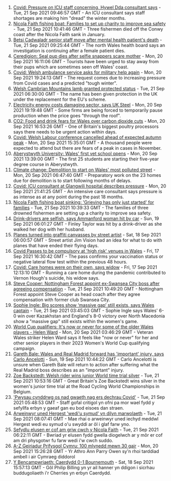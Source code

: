 1. [Covid: Pressure on ICU staff concerning, Hywel Dda consultant says](https://www.bbc.co.uk/news/uk-wales-58627764?at_medium=RSS&at_campaign=KARANGA) - Tue, 21 Sep 2021 09:46:57 GMT - An ICU consultant says staff shortages are making him "dread" the winter months.
2. [Nicola Faith fishing boat: Families to set up charity to improve sea safety](https://www.bbc.co.uk/news/uk-wales-58627644?at_medium=RSS&at_campaign=KARANGA) - Tue, 21 Sep 2021 10:41:46 GMT - Three fishermen died off the Conwy coast after the Nicola Faith sank in January.
3. [Betsi Cadwaladr senior staff move after mental health patient's death](https://www.bbc.co.uk/news/uk-wales-58635675?at_medium=RSS&at_campaign=KARANGA) - Tue, 21 Sep 2021 09:25:44 GMT - The north Wales health board says an investigation is continuing after a female patient dies.
4. [Ceredigion: Seal pup dies after selfie snappers scare mother](https://www.bbc.co.uk/news/uk-wales-58629122?at_medium=RSS&at_campaign=KARANGA) - Mon, 20 Sep 2021 16:11:06 GMT - Tourists have been urged to stay away from their pups which are sometimes seen off Wales' coast.
5. [Covid: Welsh ambulance service asks for military help again](https://www.bbc.co.uk/news/uk-wales-politics-58623689?at_medium=RSS&at_campaign=KARANGA) - Mon, 20 Sep 2021 19:24:13 GMT - The request comes due to increasing pressure from Covid cases and a predicted "tough winter".
6. [Welsh Cambrian Mountains lamb granted protected status](https://www.bbc.co.uk/news/uk-wales-58635223?at_medium=RSS&at_campaign=KARANGA) - Tue, 21 Sep 2021 06:30:00 GMT - The name has been given protection in the UK under the replacement for the EU's scheme.
7. [Electricity energy costs damaging sector, says UK Steel](https://www.bbc.co.uk/news/uk-wales-58628721?at_medium=RSS&at_campaign=KARANGA) - Mon, 20 Sep 2021 19:19:48 GMT - Some firms are being forced to temporarily pause production when the price goes "through the roof".
8. [CO2: Food and drink fears for Wales over carbon dioxide cuts](https://www.bbc.co.uk/news/uk-wales-58625569?at_medium=RSS&at_campaign=KARANGA) - Mon, 20 Sep 2021 16:53:26 GMT - One of Britain's biggest poultry processors says there needs to be urgent action within days.
9. [Covid: Welsh Labour conference cancelled ahead of expected autumn peak](https://www.bbc.co.uk/news/uk-wales-politics-58623684?at_medium=RSS&at_campaign=KARANGA) - Mon, 20 Sep 2021 15:35:01 GMT - A thousand people were expected to attend but there are fears of a peak in cases in November.
10. [Aberystwyth University: Wales' first vet school opens](https://www.bbc.co.uk/news/uk-wales-58623904?at_medium=RSS&at_campaign=KARANGA) - Mon, 20 Sep 2021 13:39:00 GMT - The first 25 students are starting their five-year degree course in Aberystwyth.
11. [Climate change: Demolition to start on Wales' most polluted street](https://www.bbc.co.uk/news/uk-wales-58584833?at_medium=RSS&at_campaign=KARANGA) - Mon, 20 Sep 2021 06:47:40 GMT - Preparatory work on the 23 homes due for demolition is to start following months of delays.
12. [Covid: ICU consultant at Glangwili hospital describes pressure](https://www.bbc.co.uk/news/uk-wales-58629578?at_medium=RSS&at_campaign=KARANGA) - Mon, 20 Sep 2021 21:41:25 GMT - An intensive care consultant says pressure is as intense as at any point during the past 18 months.
13. [Nicola Faith fishing boat sinking: 'Grieving has only just started' for families](https://www.bbc.co.uk/news/uk-wales-58638541?at_medium=RSS&at_campaign=KARANGA) - Tue, 21 Sep 2021 10:39:33 GMT - The families of three drowned fishermen are setting up a charity to improve sea safety.
14. [Drink-drivers are selfish, says Ammanford woman hit by car](https://www.bbc.co.uk/news/uk-wales-58603537?at_medium=RSS&at_campaign=KARANGA) - Sun, 19 Sep 2021 06:01:27 GMT - Finley Taylor was hit by a drink-driver as she walked her dog with her husband.
15. [Planes turned into graffiti canvasses by street artist](https://www.bbc.co.uk/news/uk-wales-58573703?at_medium=RSS&at_campaign=KARANGA) - Sat, 18 Sep 2021 06:00:57 GMT - Street artist Jim Vision had an idea for what to do with planes that have ended their flying days.
16. [Covid Passes to be compulsory at 'high risk' venues in Wales](https://www.bbc.co.uk/news/uk-wales-58595008?at_medium=RSS&at_campaign=KARANGA) - Fri, 17 Sep 2021 16:30:42 GMT - The pass confirms your vaccination status or negative lateral flow test within the previous 48 hours.
17. [Covid: Care homes were on their own, says widow](https://www.bbc.co.uk/news/uk-wales-58596307?at_medium=RSS&at_campaign=KARANGA) - Fri, 17 Sep 2021 12:13:10 GMT - Running a care home during the pandemic contributed to Vernon Hough's suicide, his widow says.
18. [Steve Cooper: Nottingham Forest appoint ex-Swansea City boss after agreeing compensation](https://www.bbc.co.uk/sport/football/58604822?at_medium=RSS&at_campaign=KARANGA) - Tue, 21 Sep 2021 10:49:20 GMT - Nottingham Forest appoint Steve Cooper as head coach after they agree compensation with former club Swansea City.
19. [Sophie Ingle: Big scores show ‘massive gap’ still exists, says Wales captain](https://www.bbc.co.uk/sport/av/football/58625397?at_medium=RSS&at_campaign=KARANGA) - Tue, 21 Sep 2021 03:45:03 GMT - Sophie Ingle says Wales' 6-0 win over Kazakhstan and England's 8-0 victory over North Macedonia show a "massive gap" still exists within the women's game.
20. [World Cup qualifiers: It's now or never for some of the older Wales players - Helen Ward](https://www.bbc.co.uk/sport/football/58618381?at_medium=RSS&at_campaign=KARANGA) - Mon, 20 Sep 2021 03:46:29 GMT - Veteran Wales striker Helen Ward says it feels like "now or never" for her and other senior players in their 2023 Women's World Cup qualifying campaign.
21. [Gareth Bale: Wales and Real Madrid forward has 'important' injury, says Carlo Ancelotti](https://www.bbc.co.uk/sport/football/58545762?at_medium=RSS&at_campaign=KARANGA) - Sun, 19 Sep 2021 10:44:22 GMT - Carlo Ancelotti is unsure when Gareth Bale will return to action after suffering what the Real Madrid boss describes as an "important" injury.
22. [Zoe Backstedt: Welsh rider wins junior World time trial silver](https://www.bbc.co.uk/sport/cycling/58639518?at_medium=RSS&at_campaign=KARANGA) - Tue, 21 Sep 2021 10:53:16 GMT - Great Britain's Zoe Backstedt wins silver in the women's junior time trial at the Road Cycling World Championships in Belgium.
23. ['Pwysau cynddrwg os nad gwaeth nag ers dechrau Covid'](https://www.bbc.co.uk/newyddion/58626244?at_medium=RSS&at_campaign=KARANGA) - Tue, 21 Sep 2021 05:48:53 GMT - Staff gofal critigol yn ofni pa mor wael fydd y sefyllfa erbyn y gaeaf gan eu bod eisoes dan straen.
24. [Arweinwyr uned Hergest 'wedi'u symud' yn dilyn marwolaeth](https://www.bbc.co.uk/newyddion/58631018?at_medium=RSS&at_campaign=KARANGA) - Tue, 21 Sep 2021 08:07:41 GMT - Mae rhai o arweinwyr uned iechyd meddwl Hergest wedi eu symud o'u swyddi ar ôl i glaf farw yno.
25. [Sefydlu elusen er cof am griw cwch y Nicola Faith](https://www.bbc.co.uk/newyddion/58631019?at_medium=RSS&at_campaign=KARANGA) - Tue, 21 Sep 2021 06:22:11 GMT - Bwriad yr elusen fydd gwella diogelwch ar y môr er cof am dri physgotwr fu farw wedi i'w cwch suddo.
26. [A-Z Geiriadur Prifysgol Cymru: 100 mlynedd mewn 30 gair](https://www.bbc.co.uk/newyddion/58583150?at_medium=RSS&at_campaign=KARANGA) - Mon, 20 Sep 2021 15:26:28 GMT - Yr Athro Ann Parry Owen sy'n rhoi tarddiad ambell i air Cymraeg diddorol
27. [Y Bencampwriaeth: Caerdydd 0-1 Bournemouth](https://www.bbc.co.uk/newyddion/58610760?at_medium=RSS&at_campaign=KARANGA) - Sat, 18 Sep 2021 15:57:13 GMT - Gôl Philip Billing yn yr ail hanner yn ddigon i sicrhau buddugoliaeth i'r Cherries yn erbyn Caerdydd.
